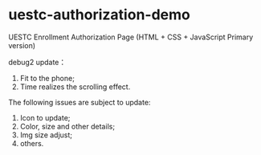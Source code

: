# uestc-authorization-demo
UESTC Enrollment Authorization Page (HTML + CSS + JavaScript Primary version)

debug2 update：
1. Fit to the phone;
2. Time realizes the scrolling effect.

The following issues are subject to update:

1. Icon to update;
2. Color, size and other details;
3. Img size adjust;
4. others.
